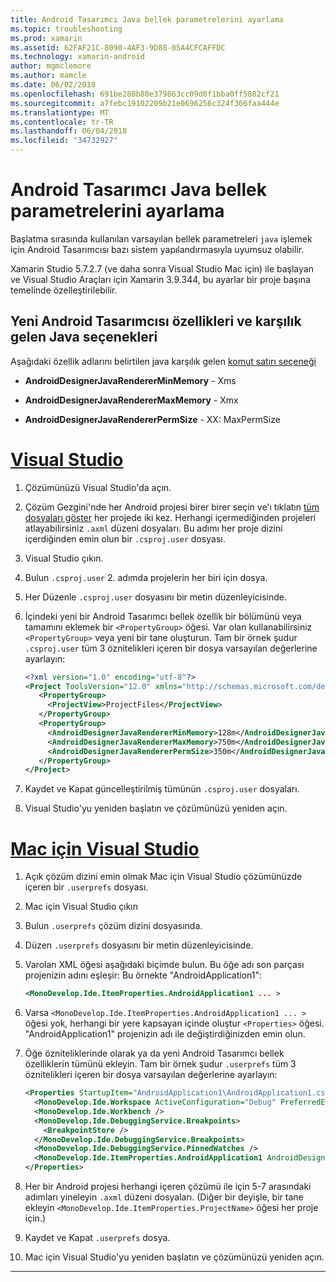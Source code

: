 ```yaml
---
title: Android Tasarımcı Java bellek parametrelerini ayarlama
ms.topic: troubleshooting
ms.prod: xamarin
ms.assetid: 62FAF21C-8090-4AF3-9D88-05A4CFCAFFDC
ms.technology: xamarin-android
author: mgmclemore
ms.author: mamcle
ms.date: 06/02/2018
ms.openlocfilehash: 691be280b80e379863cc09d0f1bba0ff5882cf21
ms.sourcegitcommit: a7febc19102209b21e0696256c324f366faa444e
ms.translationtype: MT
ms.contentlocale: tr-TR
ms.lasthandoff: 06/04/2018
ms.locfileid: "34732927"
---
```

# <a name="adjusting-java-memory-parameters-for-the-android-designer"></a>Android Tasarımcı Java bellek parametrelerini ayarlama

Başlatma sırasında kullanılan varsayılan bellek parametreleri `java` işlemek için Android Tasarımcısı bazı sistem yapılandırmasıyla uyumsuz olabilir.

Xamarin Studio 5.7.2.7 (ve daha sonra Visual Studio Mac için) ile başlayan ve Visual Studio Araçları için Xamarin 3.9.344, bu ayarlar bir proje başına temelinde özelleştirilebilir.

## <a name="new-android-designer-properties-and-corresponding-java-options"></a>Yeni Android Tasarımcısı özellikleri ve karşılık gelen Java seçenekleri

Aşağıdaki özellik adlarını belirtilen java karşılık gelen [komut satırı seçeneği](http://docs.oracle.com/javase/7/docs/technotes/tools/windows/java.html)

- **AndroidDesignerJavaRendererMinMemory** - Xms

- **AndroidDesignerJavaRendererMaxMemory** - Xmx

- **AndroidDesignerJavaRendererPermSize** - XX: MaxPermSize


# <a name="visual-studiotabvswin"></a>[Visual Studio](#tab/vswin)

1.  Çözümünüzü Visual Studio'da açın.

2.  Çözüm Gezgini'nde her Android projesi birer birer seçin ve'ı tıklatın [tüm dosyaları göster](https://msdn.microsoft.com/en-us/library/4afxey9h.aspx) her projede iki kez. Herhangi içermediğinden projeleri atlayabilirsiniz `.axml` düzeni dosyaları. Bu adımı her proje dizini içerdiğinden emin olun bir `.csproj.user` dosyası.

3.  Visual Studio çıkın.

4.  Bulun `.csproj.user` 2. adımda projelerin her biri için dosya.

5.  Her Düzenle `.csproj.user` dosyasını bir metin düzenleyicisinde.

6.  İçindeki yeni bir Android Tasarımcı bellek özellik bir bölümünü veya tamamını eklemek bir `<PropertyGroup>` öğesi. Var olan kullanabilirsiniz `<PropertyGroup>` veya yeni bir tane oluşturun. Tam bir örnek şudur `.csproj.user` tüm 3 öznitelikleri içeren bir dosya varsayılan değerlerine ayarlayın:

    ```xml
    <?xml version="1.0" encoding="utf-8"?>
    <Project ToolsVersion="12.0" xmlns="http://schemas.microsoft.com/developer/msbuild/2003">
       <PropertyGroup>
         <ProjectView>ProjectFiles</ProjectView>
       </PropertyGroup>
       <PropertyGroup>
         <AndroidDesignerJavaRendererMinMemory>128m</AndroidDesignerJavaRendererMinMemory>
         <AndroidDesignerJavaRendererMaxMemory>750m</AndroidDesignerJavaRendererMaxMemory>
         <AndroidDesignerJavaRendererPermSize>350m</AndroidDesignerJavaRendererPermSize>
       </PropertyGroup>
    </Project>
    ```

7.  Kaydet ve Kapat güncelleştirilmiş tümünün `.csproj.user` dosyaları.

8.  Visual Studio'yu yeniden başlatın ve çözümünüzü yeniden açın.

# <a name="visual-studio-for-mactabvsmac"></a>[Mac için Visual Studio](#tab/vsmac)

1.  Açık çözüm dizini emin olmak Mac için Visual Studio çözümünüzde içeren bir `.userprefs` dosyası.

2.  Mac için Visual Studio çıkın

3.  Bulun `.userprefs` çözüm dizini dosyasında.

4.  Düzen `.userprefs` dosyasını bir metin düzenleyicisinde.

5.  Varolan XML öğesi aşağıdaki biçimde bulun. Bu öğe adı son parçası projenizin adını eşleşir: Bu örnekte "AndroidApplication1":

    ```xml
    <MonoDevelop.Ide.ItemProperties.AndroidApplication1 ... >
    ```

6.  Varsa `<MonoDevelop.Ide.ItemProperties.AndroidApplication1 ... >` öğesi yok, herhangi bir yere kapsayan içinde oluştur `<Properties>` öğesi. "AndroidApplication1" projenizin adı ile değiştirdiğinizden emin olun.

7.  Öğe özniteliklerinde olarak ya da yeni Android Tasarımcı bellek özelliklerin tümünü ekleyin. Tam bir örnek şudur `.userprefs` tüm 3 öznitelikleri içeren bir dosya varsayılan değerlerine ayarlayın:

    ```xml
    <Properties StartupItem="AndroidApplication1\AndroidApplication1.csproj">
      <MonoDevelop.Ide.Workspace ActiveConfiguration="Debug" PreferredExecutionTarget="Android.SelectDevice" />
      <MonoDevelop.Ide.Workbench />
      <MonoDevelop.Ide.DebuggingService.Breakpoints>
        <BreakpointStore />
      </MonoDevelop.Ide.DebuggingService.Breakpoints>
      <MonoDevelop.Ide.DebuggingService.PinnedWatches />
      <MonoDevelop.Ide.ItemProperties.AndroidApplication1 AndroidDesignerJavaRendererMinMemory="128m" AndroidDesignerJavaRendererMaxMemory="750m" AndroidDesignerJavaRendererPermSize="350m" />
    </Properties>
    ```

8.  Her bir Android projesi herhangi içeren çözümü ile için 5-7 arasındaki adımları yineleyin `.axml` düzeni dosyaları. (Diğer bir deyişle, bir tane ekleyin `<MonoDevelop.Ide.ItemProperties.ProjectName>` öğesi her proje için.)

9.  Kaydet ve Kapat `.userprefs` dosya.

10. Mac için Visual Studio'yu yeniden başlatın ve çözümünüzü yeniden açın.

-----

